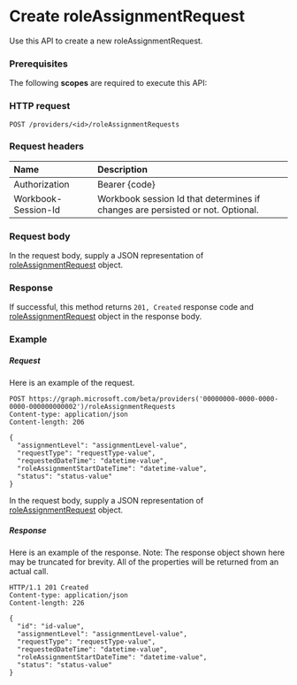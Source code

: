 # Create roleAssignmentRequest

Use this API to create a new roleAssignmentRequest.
### Prerequisites
The following **scopes** are required to execute this API: 
### HTTP request
<!-- { "blockType": "ignored" } -->
```http
POST /providers/<id>/roleAssignmentRequests
```
### Request headers
| Name       | Description|
|:---------------|:----------|
| Authorization  | Bearer {code}|
| Workbook-Session-Id  | Workbook session Id that determines if changes are persisted or not. Optional.|

### Request body
In the request body, supply a JSON representation of [roleAssignmentRequest](../resources/roleassignmentrequest.md) object.


### Response
If successful, this method returns `201, Created` response code and [roleAssignmentRequest](../resources/roleassignmentrequest.md) object in the response body.

### Example
##### Request
Here is an example of the request.
<!-- {
  "blockType": "request",
  "name": "create_roleassignmentrequest_from_roleassignmentrequests"
}-->
```http
POST https://graph.microsoft.com/beta/providers('00000000-0000-0000-0000-000000000002')/roleAssignmentRequests
Content-type: application/json
Content-length: 206

{
  "assignmentLevel": "assignmentLevel-value",
  "requestType": "requestType-value",
  "requestedDateTime": "datetime-value",
  "roleAssignmentStartDateTime": "datetime-value",
  "status": "status-value"
}
```
In the request body, supply a JSON representation of [roleAssignmentRequest](../resources/roleassignmentrequest.md) object.
##### Response
Here is an example of the response. Note: The response object shown here may be truncated for brevity. All of the properties will be returned from an actual call.
<!-- {
  "blockType": "response",
  "truncated": true,
  "@odata.type": "microsoft.graph.roleAssignmentRequest"
} -->
```http
HTTP/1.1 201 Created
Content-type: application/json
Content-length: 226

{
  "id": "id-value",
  "assignmentLevel": "assignmentLevel-value",
  "requestType": "requestType-value",
  "requestedDateTime": "datetime-value",
  "roleAssignmentStartDateTime": "datetime-value",
  "status": "status-value"
}
```

<!-- uuid: 8fcb5dbc-d5aa-4681-8e31-b001d5168d79
2015-10-25 14:57:30 UTC -->
<!-- {
  "type": "#page.annotation",
  "description": "Create roleAssignmentRequest",
  "keywords": "",
  "section": "documentation",
  "tocPath": ""
}-->